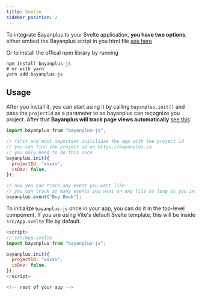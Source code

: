 ```yaml
---
title: Svelte
sidebar_position: 2
---
```


To integrate Bayanplus to your Svelte application, **you have two options**, either embed the Bayanplus script in you html file [see here](../getting-started/add-bayanplus-to-your-website.md)

Or to install the offical npm library by running

```
npm install bayanplus-js
# or with yarn
yarn add bayanplus-js
```

## Usage

After you install it, you can start using it by calling `bayanplus.init()` and pass the `projectId` as a parameter to so bayanplus can recognize you project. After that **Bayanplus will track page views automatically** [see this](../getting-started/add-bayanplus-to-your-website.md#automatic-tracking)

```javascript
import bayanplus from "bayanplus-js";

// first and most important initiliaze the app with the project id
// you can find the project id on https://bayanplus.co
// you only need to do this once
bayanplus.init({
  projectId: "xxxxx",
  isDev: false,
});

// now you can track any event you want like
// you can track as many events you want on any file as long as you initiliazed the app
bayanplus.event("Buy Book");
```

To initialize `bayanplus-js` once in your app, you can do it in the top-level component. If you are using Vite's default Svelte template, this will be inside `src/App.svelte` file by default.

```javascript
<script>
// src/App.svelte
import bayanplus from "bayanplus-js";

bayanplus.init({
  projectId: "xxxxx",
  isDev: false,
});
</script>

<!-- rest of your app -->
```